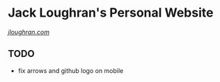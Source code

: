 # Jack Loughran's Personal Website

*[jloughran.com](http://jloughran.com)*

## TODO

- fix arrows and github logo on mobile
